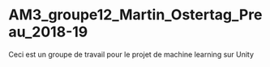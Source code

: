 # AM3_groupe12_Martin_Ostertag_Preau_2018-19
Ceci est un groupe de travail pour le projet de machine learning sur Unity
